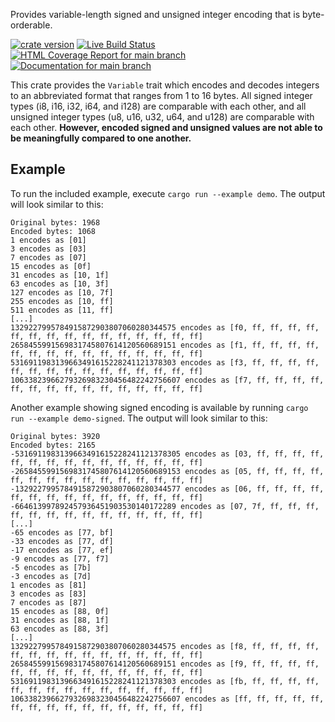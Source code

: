Provides variable-length signed and unsigned integer encoding that is
byte-orderable.

[![crate version](https://img.shields.io/crates/v/ordered-varint.svg)](https://crates.io/crates/ordered-varint)
[![Live Build Status](https://img.shields.io/github/actions/workflow/status/khonsulabs/ordered-varint/tests.yml?branch=main)](https://github.com/khonsulabs/ordered-varint/actions?query=workflow:Tests)
[![HTML Coverage Report for `main` branch](https://khonsulabs.github.io/ordered-varint/coverage/badge.svg)](https://khonsulabs.github.io/ordered-varint/coverage/)
[![Documentation for `main` branch](https://img.shields.io/badge/docs-main-informational)](https://khonsulabs.github.io/ordered-varint/main/ordered_varint/)

This crate provides the `Variable` trait which encodes and decodes integers to
an abbreviated format that ranges from 1 to 16 bytes. All signed integer types
(i8, i16, i32, i64, and i128) are comparable with each other, and all unsigned
integer types (u8, u16, u32, u64, and u128) are comparable with each other.
**However, encoded signed and unsigned values are not able to be meaningfully
compared to one another.**

## Example

To run the included example, execute `cargo run --example demo`. The output will
look similar to this:

```text
Original bytes: 1968
Encoded bytes: 1068
1 encodes as [01]
3 encodes as [03]
7 encodes as [07]
15 encodes as [0f]
31 encodes as [10, 1f]
63 encodes as [10, 3f]
127 encodes as [10, 7f]
255 encodes as [10, ff]
511 encodes as [11, ff]
[...]
1329227995784915872903807060280344575 encodes as [f0, ff, ff, ff, ff, ff, ff, ff, ff, ff, ff, ff, ff, ff, ff, ff]
2658455991569831745807614120560689151 encodes as [f1, ff, ff, ff, ff, ff, ff, ff, ff, ff, ff, ff, ff, ff, ff, ff]
5316911983139663491615228241121378303 encodes as [f3, ff, ff, ff, ff, ff, ff, ff, ff, ff, ff, ff, ff, ff, ff, ff]
10633823966279326983230456482242756607 encodes as [f7, ff, ff, ff, ff, ff, ff, ff, ff, ff, ff, ff, ff, ff, ff, ff]
```

Another example showing signed encoding is available by running `cargo run
--example demo-signed`. The output will look similar to this:

```text
Original bytes: 3920
Encoded bytes: 2165
-5316911983139663491615228241121378305 encodes as [03, ff, ff, ff, ff, ff, ff, ff, ff, ff, ff, ff, ff, ff, ff, ff]
-2658455991569831745807614120560689153 encodes as [05, ff, ff, ff, ff, ff, ff, ff, ff, ff, ff, ff, ff, ff, ff, ff]
-1329227995784915872903807060280344577 encodes as [06, ff, ff, ff, ff, ff, ff, ff, ff, ff, ff, ff, ff, ff, ff, ff]
-664613997892457936451903530140172289 encodes as [07, 7f, ff, ff, ff, ff, ff, ff, ff, ff, ff, ff, ff, ff, ff, ff]
[...]
-65 encodes as [77, bf]
-33 encodes as [77, df]
-17 encodes as [77, ef]
-9 encodes as [77, f7]
-5 encodes as [7b]
-3 encodes as [7d]
1 encodes as [81]
3 encodes as [83]
7 encodes as [87]
15 encodes as [88, 0f]
31 encodes as [88, 1f]
63 encodes as [88, 3f]
[...]
1329227995784915872903807060280344575 encodes as [f8, ff, ff, ff, ff, ff, ff, ff, ff, ff, ff, ff, ff, ff, ff, ff]
2658455991569831745807614120560689151 encodes as [f9, ff, ff, ff, ff, ff, ff, ff, ff, ff, ff, ff, ff, ff, ff, ff]
5316911983139663491615228241121378303 encodes as [fb, ff, ff, ff, ff, ff, ff, ff, ff, ff, ff, ff, ff, ff, ff, ff]
10633823966279326983230456482242756607 encodes as [ff, ff, ff, ff, ff, ff, ff, ff, ff, ff, ff, ff, ff, ff, ff, ff]
```
